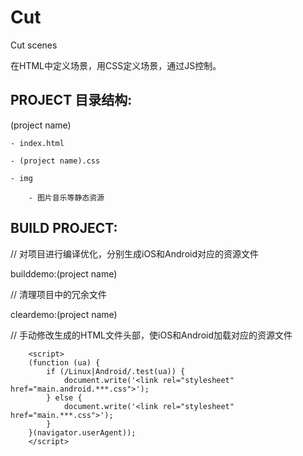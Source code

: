 Cut
===

Cut scenes

在HTML中定义场景，用CSS定义场景，通过JS控制。

PROJECT 目录结构:
-----------------

(project name)

    - index.html
    
    - (project name).css
    
    - img
    
        - 图片音乐等静态资源

BUILD PROJECT:
--------------


// 对项目进行编译优化，分别生成iOS和Android对应的资源文件

builddemo:(project name)


// 清理项目中的冗余文件

cleardemo:(project name)


// 手动修改生成的HTML文件头部，使iOS和Android加载对应的资源文件
```
    <script>
    (function (ua) {
        if (/Linux|Android/.test(ua)) {
            document.write('<link rel="stylesheet" href="main.android.***.css">');
        } else {
            document.write('<link rel="stylesheet" href="main.***.css">');
        }
    }(navigator.userAgent));
    </script>
```
